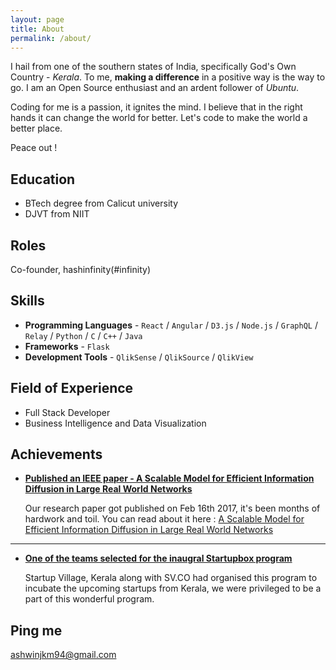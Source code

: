 ```yaml
---
layout: page
title: About
permalink: /about/
---
```

I hail from one of the southern states of India, specifically God's Own Country - *Kerala*. To me, **making a difference**  in a positive way is the way to go. I am an Open Source enthusiast and an ardent follower of *Ubuntu*.

Coding for me is a passion, it ignites the mind. I believe that in the right hands it can change the world for better. Let's code to make the world a better place.

Peace out !

## Education

* BTech degree from Calicut university
* DJVT from NIIT

## Roles

Co-founder, hashinfinity(#infinity)

## Skills

* **Programming Languages** -  `React` / `Angular` / `D3.js` / `Node.js` / `GraphQL` / `Relay` / `Python` / `C` / `C++` / `Java`
* **Frameworks** - `Flask`     
* **Development Tools** - `QlikSense` / `QlikSource` / `QlikView`

## Field of Experience

* Full Stack Developer
* Business Intelligence and Data Visualization
    
## Achievements


* [**Published an IEEE paper -  A Scalable Model for Efficient Information Diffusion in Large Real World Networks**](#) 
   
  Our research paper got published on Feb 16th 2017, it's been months of hardwork and toil.
  You can read about it here : [ A Scalable Model for Efficient Information Diffusion in Large Real World Networks](http://ieeexplore.ieee.org/document/7854070/)

***

* [**One of the teams selected for the inaugral Startupbox program**](#) 

    Startup Village, Kerala along with SV.CO had organised this program to incubate the upcoming startups from Kerala, we were privileged to be a part of this wonderful program.





## Ping me

[ashwinjkm94@gmail.com](mailto:ashwinjkm94@gmail.com)
